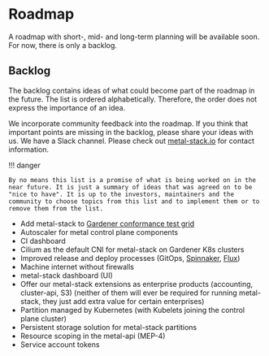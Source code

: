 # Roadmap

A roadmap with short-, mid- and long-term planning will be available soon. For now, there is only a backlog.

## Backlog

The backlog contains ideas of what could become part of the roadmap in the future. The list is ordered alphabetically. Therefore, the order does not express the importance of an idea.

We incorporate community feedback into the roadmap. If you think that important points are missing in the backlog, please share your ideas with us. We have a Slack channel. Please check out [metal-stack.io](https://metal-stack.io) for contact information.

!!! danger 

    By no means this list is a promise of what is being worked on in the near future. It is just a summary of ideas that was agreed on to be "nice to have". It is up to the investors, maintainers and the community to choose topics from this list and to implement them or to remove them from the list.

- Add metal-stack to [Gardener conformance test grid](https://gardener.cloud/about/#k8s-conformance-test-coverage)
- Autoscaler for metal control plane components
- CI dashboard
- Cilium as the default CNI for metal-stack on Gardener K8s clusters
- Improved release and deploy processes (GitOps, [Spinnaker](https://www.spinnaker.io/), [Flux](https://www.weave.works/oss/flux/))
- Machine internet without firewalls
- metal-stack dashboard (UI)
- Offer our metal-stack extensions as enterprise products (accounting, cluster-api, S3) (neither of them will ever be required for running metal-stack, they just add extra value for certain enterprises)
- Partition managed by Kubernetes (with Kubelets joining the control plane cluster)
- Persistent storage solution for metal-stack partitions
- Resource scoping in the metal-api (MEP-4)
- Service account tokens
